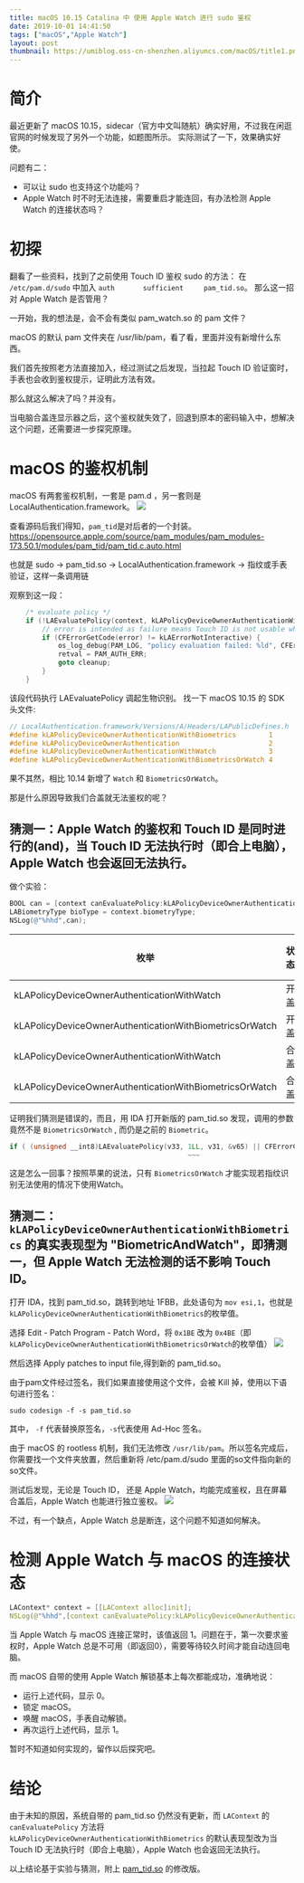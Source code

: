 ```yaml
---
title: macOS 10.15 Catalina 中 使用 Apple Watch 进行 sudo 鉴权
date: 2019-10-01 14:41:50
tags: ["macOS","Apple Watch"]
layout: post
thumbnail: https://umiblog.oss-cn-shenzhen.aliyuncs.com/macOS/title1.png
---
```

# 简介

最近更新了 macOS 10.15，sidecar（官方中文叫随航）确实好用，不过我在闲逛官网的时候发现了另外一个功能，如题图所示。
实际测试了一下，效果确实好使。

问题有二：
- 可以让 sudo 也支持这个功能吗？
- Apple Watch 时不时无法连接，需要重启才能连回，有办法检测 Apple Watch 的连接状态吗？


<!-- more -->

# 初探

翻看了一些资料，找到了之前使用 Touch ID 鉴权 sudo 的方法：
在 `/etc/pam.d/sudo` 中加入 `auth       sufficient     pam_tid.so`。
那么这一招对 Apple Watch 是否管用？

一开始，我的想法是，会不会有类似 pam_watch.so 的 pam 文件？

macOS 的默认 pam 文件夹在 /usr/lib/pam，看了看，里面并没有新增什么东西。

我们首先按照老方法直接加入，经过测试之后发现，当拉起 Touch ID 验证窗时，手表也会收到鉴权提示，证明此方法有效。

那么就这么解决了吗？并没有。

当电脑合盖连显示器之后，这个鉴权就失效了，回退到原本的密码输入中，想解决这个问题，还需要进一步探究原理。


# macOS 的鉴权机制
macOS 有两套鉴权机制，一套是 pam.d ，另一套则是 LocalAuthentication.framework。
![](https://docs-assets.developer.apple.com/published/08a1846d5e/b32218fc-f538-412c-80d7-183c920d9429.png)

查看源码后我们得知，`pam_tid`是对后者的一个封装。
https://opensource.apple.com/source/pam_modules/pam_modules-173.50.1/modules/pam_tid/pam_tid.c.auto.html

也就是 sudo -> pam_tid.so -> LocalAuthentication.framework -> 指纹或手表验证，这样一条调用链

观察到这一段：

```c
    /* evaluate policy */
    if (!LAEvaluatePolicy(context, kLAPolicyDeviceOwnerAuthenticationWithBiometrics, options, &error)) {
        // error is intended as failure means Touch ID is not usable which is in fact not an error but the state we need to handle
        if (CFErrorGetCode(error) != kLAErrorNotInteractive) {
            os_log_debug(PAM_LOG, "policy evaluation failed: %ld", CFErrorGetCode(error));
            retval = PAM_AUTH_ERR;
            goto cleanup;
        }
    }
```

该段代码执行 LAEvaluatePolicy 调起生物识别。
找一下 macOS 10.15 的 SDK 头文件:

``` Objective-C
// LocalAuthentication.framework/Versions/A/Headers/LAPublicDefines.h
#define kLAPolicyDeviceOwnerAuthenticationWithBiometrics        1
#define kLAPolicyDeviceOwnerAuthentication                      2
#define kLAPolicyDeviceOwnerAuthenticationWithWatch             3
#define kLAPolicyDeviceOwnerAuthenticationWithBiometricsOrWatch 4
```

果不其然，相比 10.14 新增了 `Watch` 和 `BiometricsOrWatch`。

那是什么原因导致我们合盖就无法鉴权的呢？

## 猜测一：Apple Watch 的鉴权和 Touch ID 是同时进行的(and)，当 Touch ID 无法执行时（即合上电脑），Apple Watch 也会返回无法执行。

做个实验：

``` Objective-C
BOOL can = [context canEvaluatePolicy:kLAPolicyDeviceOwnerAuthenticationWithWatch error:&error];
LABiometryType bioType = context.biometryType;
NSLog(@"%hhd",can);
```

| 枚举                                                    | 状态 | 返回值 |
| ------------------------------------------------------- | ---- | ------ |
| kLAPolicyDeviceOwnerAuthenticationWithWatch             | 开盖 | 1      |
| kLAPolicyDeviceOwnerAuthenticationWithBiometricsOrWatch | 开盖 | 1      |
| kLAPolicyDeviceOwnerAuthenticationWithWatch             | 合盖 | 1      |
| kLAPolicyDeviceOwnerAuthenticationWithBiometricsOrWatch | 合盖 | 1      |


证明我们猜测是错误的，而且，用 IDA 打开新版的 pam_tid.so 发现，调用的参数竟然不是 `BiometricsOrWatch` , 而仍是之前的 `Biometric`。
```c
if ( (unsigned __int8)LAEvaluatePolicy(v33, 1LL, v31, &v65) || CFErrorGetCode(v65) == -1004 )
                                            ~~~
```
这是怎么一回事？按照苹果的说法，只有 `BiometricsOrWatch` 才能实现若指纹识别无法使用的情况下使用Watch。

## 猜测二：`kLAPolicyDeviceOwnerAuthenticationWithBiometrics` 的真实表现型为 "BiometricAndWatch"，即猜测一，但 Apple Watch 无法检测的话不影响 Touch ID。

打开 IDA，找到 pam_tid.so，跳转到地址 1FBB，此处语句为 `mov esi,1`，也就是`kLAPolicyDeviceOwnerAuthenticationWithBiometrics`的枚举值。

选择 Edit - Patch Program - Patch Word，将 `0x1BE` 改为 `0x4BE`（即`kLAPolicyDeviceOwnerAuthenticationWithBiometricsOrWatch`的枚举值）
![](patch.png)

然后选择 Apply patches to input file,得到新的 pam_tid.so。

由于pam文件经过签名，我们如果直接使用这个文件，会被 Kill 掉，使用以下语句进行签名：

```
sudo codesign -f -s pam_tid.so
```
其中， `-f` 代表替换原签名，`-s`代表使用 Ad-Hoc 签名。

由于 macOS 的 rootless 机制，我们无法修改 `/usr/lib/pam`。所以签名完成后，你需要找一个文件夹放置，然后重新将 /etc/pam.d/sudo 里面的so文件指向新的so文件。

测试后发现，无论是 Touch ID， 还是 Apple Watch，均能完成鉴权，且在屏幕合盖后，Apple Watch 也能进行独立鉴权。
![](success.png)

不过，有一个缺点，Apple Watch 总是断连，这个问题不知道如何解决。

# 检测 Apple Watch 与 macOS 的连接状态
``` c
LAContext* context = [[LAContext alloc]init];
NSLog(@"%hhd",[context canEvaluatePolicy:kLAPolicyDeviceOwnerAuthenticationWithWatch error:&error]);
```
当 Apple Watch 与 macOS 连接正常时，该值返回 1。问题在于，第一次要求鉴权时，Apple Watch 总是不可用（即返回0），需要等待较久时间才能自动连回电脑。

而 macOS 自带的使用 Apple Watch 解锁基本上每次都能成功，准确地说：
- 运行上述代码，显示 0。
- 锁定 macOS。
- 唤醒 macOS，手表自动解锁。
- 再次运行上述代码，显示 1。

暂时不知道如何实现的，留作以后探究吧。

# 结论

由于未知的原因，系统自带的 pam_tid.so 仍然没有更新，而 `LAContext` 的 `canEvaluatePolicy` 方法将 `kLAPolicyDeviceOwnerAuthenticationWithBiometrics` 的默认表现型改为当 Touch ID 无法执行时（即合上电脑），Apple Watch 也会返回无法执行。

以上结论基于实验与猜测，附上 [pam_tid.so](pam_tid_edit.so) 的修改版。
